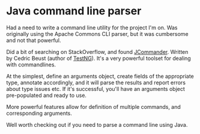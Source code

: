 [title: Java command line parser]: /
[alias: /2012/04/13/java-command-line-parser/]: /
[date: 2012-04-13]: /

# Java command line parser  ###
Had a need to write a command line utility for the project I'm on. Was originally using the Apache Commons CLI parser, but it was cumbersome and not that powerful.

Did a bit of searching on StackOverflow, and found <a href="http://jcommander.org/">JCommander</a>. Written by Cedric Beust (author of <a href="testng.org">TestNG</a>). It's a very powerful toolset for dealing with commandlines.

At the simplest, define an arguments object, create fields of the appropriate type, annotate accordingly, and it will parse the results and report errors about type issues etc. If it's successful, you'll have an arguments object pre-populated and ready to use.

More powerful features allow for definition of multiple commands, and corresponding arguments. 

Well worth checking out if you need to parse a command line using Java.


